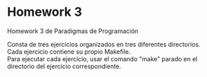 # Homework 3
Homework 3 de Paradigmas de Programación

Consta de tres ejercicios organizados en tres diferentes directorios.  
Cada ejercicio contiene su propio Makefile.  
Para ejecutar cada ejercicio, usar el comando "make" parado en el directorio del ejercicio correspondiente.
